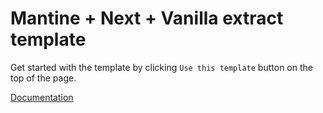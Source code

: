# Mantine + Next + Vanilla extract template

Get started with the template by clicking `Use this template` button on the top of the page.

[Documentation](https://mantine.dev/styles/vanilla-extract/)
